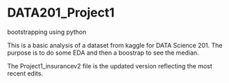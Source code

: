 # DATA201_Project1
bootstrapping using python

This is a basic analysis of a dataset from kaggle for DATA Science 201.  The purpose is to do some EDA and then a boostrap to see the median.

The Project1_insurancev2 file is the updated version reflecting the most recent edits.
